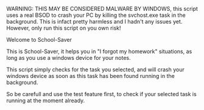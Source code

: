 
WARNING: THIS MAY BE CONSIDERED MALWARE BY WINDOWS, this script uses a real BSOD to crash your PC
by killing the svchost.exe task in the background. This is infact pretty harmless and I hadn't any issues yet.
However, only run this script on you own risk!



Welcome to School-Saver

This is School-Saver, it helps you in "I forgot my homework" situations,
as long as you use a windows device for your notes.

This script simply checks for the task you selected, and will crash your windows
device as soon as this task has been found running in the background.

So be carefull and use the test feature first, to check if your selected
task is running at the moment already.
